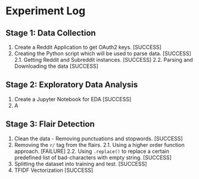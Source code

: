 # Experiment Log

## Stage 1: Data Collection

1. Create a Reddit Application to get OAuth2 keys. [SUCCESS]
2. Creating the Python script which will be used to parse data. [SUCCESS]
    2.1. Getting Reddit and Subreddit instances. [SUCCESS]
    2.2. Parsing and Downloading the data [SUCCESS]

## Stage 2: Exploratory Data Analysis

1. Create a Jupyter Notebook for EDA [SUCCESS]
2. A

## Stage 3: Flair Detection

1. Clean the data - Removing punctuations and stopwords. [SUCCESS]
2. Removing the `r/` tag from the flairs.
    2.1. Using a higher order function approach. [FAILURE]
    2.2. Using `.replace()` to replace a certain predefined list of bad-characters with empty string. [SUCCESS]
3. Splitting the dataset into training and test. [SUCCESS]
4. TFIDF Vectorization [SUCCESS]
